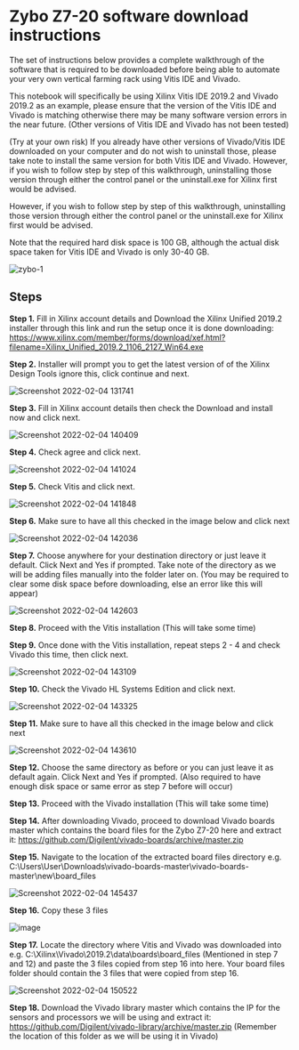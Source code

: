 # Zybo Z7-20 software download instructions
The set of instructions below provides a complete walkthrough of the software that is required to be downloaded before being able to automate your very own vertical farming rack using Vitis IDE and Vivado.

This notebook will specifically be using Xilinx Vitis IDE 2019.2 and Vivado 2019.2 as an example, please ensure that the version of the Vitis IDE and Vivado is matching otherwise there may be many software version errors in the near future. (Other versions of Vitis IDE and Vivado has not been tested) 

(Try at your own risk) If you already have other versions of Vivado/Vitis IDE downloaded on your computer and do not wish to uninstall those, please take note to install the same version for both Vitis IDE and Vivado. However, if you wish to follow step by step of this walkthrough, uninstalling those version through either the control panel or the uninstall.exe for Xilinx first would be advised.

However, if you wish to follow step by step of this walkthrough, uninstalling those version through either the control panel or the uninstall.exe for Xilinx first would be advised.

Note that the required hard disk space is 100 GB, although the actual disk space taken for Vitis IDE and Vivado is only 30-40 GB.

![zybo-1](https://user-images.githubusercontent.com/92703672/152474145-e952bbc7-79f2-438c-bbbd-bf88e2810784.png)

## Steps
<b>Step 1.</b> Fill in Xilinx account details and Download the Xilinx Unified 2019.2 installer through this link and run the setup once it is done downloading:   https://www.xilinx.com/member/forms/download/xef.html?filename=Xilinx_Unified_2019.2_1106_2127_Win64.exe

<b>Step 2.</b> Installer will prompt you to get the latest version of of the Xilinx Design Tools ignore this, click continue and next.

![Screenshot 2022-02-04 131741](https://user-images.githubusercontent.com/92703672/152480266-c5e59b91-bcba-4f24-aa1b-35e931e4857d.png)

<b>Step 3.</b> Fill in Xilinx account details then check the Download and install now and click next.

![Screenshot 2022-02-04 140409](https://user-images.githubusercontent.com/92703672/152480649-0b276c4c-669e-4cd2-9d64-6ee474175e18.png)

<b>Step 4.</b> Check agree and click next.

![Screenshot 2022-02-04 141024](https://user-images.githubusercontent.com/92703672/152481302-65cc8277-d695-4d6f-ad26-5dced022cea7.png)

<b>Step 5.</b> Check Vitis and click next.

![Screenshot 2022-02-04 141848](https://user-images.githubusercontent.com/92703672/152481873-3ae9a89b-8878-4e3a-9a8b-60a7c07ad32d.png)

<b>Step 6.</b> Make sure to have all this checked in the image below and click next

![Screenshot 2022-02-04 142036](https://user-images.githubusercontent.com/92703672/152482019-3b0b2514-890b-4ff1-9a8a-84d33c6da089.png)

<b>Step 7.</b> Choose anywhere for your destination directory or just leave it default. Click Next and Yes if prompted. Take note of the directory as we will be adding files manually into the folder later on. (You may be required to clear some disk space before downloading, else an error like this will appear)

![Screenshot 2022-02-04 142603](https://user-images.githubusercontent.com/92703672/152482696-ec67d068-d9ff-41af-92d4-39ec72b0b165.png)

<b>Step 8.</b> Proceed with the Vitis installation (This will take some time)

<b>Step 9.</b> Once done with the Vitis installation, repeat steps 2 - 4 and check Vivado this time, then click next.

![Screenshot 2022-02-04 143109](https://user-images.githubusercontent.com/92703672/152483098-9ae61468-cd1f-4ac8-9920-d3ae9427055d.png)

<b>Step 10.</b> Check the Vivado HL Systems Edition and click next.

![Screenshot 2022-02-04 143325](https://user-images.githubusercontent.com/92703672/152483271-27ea90c3-dde5-4223-88e6-4370677b1bb5.png)

<b>Step 11.</b> Make sure to have all this checked in the image below and click next

![Screenshot 2022-02-04 143610](https://user-images.githubusercontent.com/92703672/152483588-159f9e3a-73f4-4e40-92a9-e6d5b05907b7.png)

<b>Step 12.</b> Choose the same directory as before or you can just leave it as default again. Click Next and Yes if prompted. (Also required to have enough disk space or same error as step 7 before will occur)

<b>Step 13.</b> Proceed with the Vivado installation (This will take some time)

<b>Step 14.</b> After downloading Vivado, proceed to download Vivado boards master which contains the board files for the Zybo Z7-20 here and extract it: https://github.com/Digilent/vivado-boards/archive/master.zip

<b>Step 15.</b> Navigate to the location of the extracted board files directory e.g. C:\Users\User\Downloads\vivado-boards-master\vivado-boards-master\new\board_files 

![Screenshot 2022-02-04 145437](https://user-images.githubusercontent.com/92703672/152485535-93a7b29c-57c3-4c95-9aad-576ed26d8e4b.png)

<b>Step 16.</b> Copy these 3 files

![image](https://user-images.githubusercontent.com/92703672/152485934-1f08077b-5eda-4885-95a2-c29564797c00.png)

<b>Step 17.</b> Locate the directory where Vitis and Vivado was downloaded into e.g. C:\Xilinx\Vivado\2019.2\data\boards\board_files (Mentioned in step 7 and 12) and paste the 3 files copied from step 16 into here. Your board files folder should contain the 3 files that were copied from step 16.

![Screenshot 2022-02-04 150522](https://user-images.githubusercontent.com/92703672/152486728-fe129f4b-aa69-4276-87a7-dfe5400689bd.png)

<b>Step 18.</b> Download the Vivado library master which contains the IP for the sensors and processors we will be using and extract it:        https://github.com/Digilent/vivado-library/archive/master.zip (Remember the location of this folder as we will be using it in Vivado)
